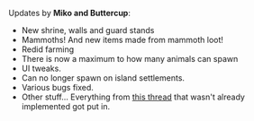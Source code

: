 Updates by **Miko and Buttercup**:

* New shrine, walls and guard stands
* Mammoths! And new items made from mammoth loot!
* Redid farming
* There is now a maximum to how many animals can spawn
* UI tweaks.
* Can no longer spawn on island settlements.
* Various bugs fixed.
* Other stuff... Everything from [this thread](http://shintolin.forumcircle.com/viewtopic.php?t=738&postdays=0&postorder=asc&start=0) that wasn't already implemented got put in.
